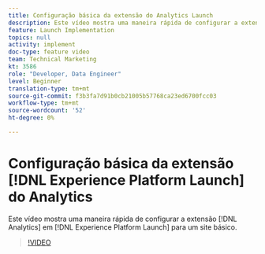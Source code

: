 ```yaml
---
title: Configuração básica da extensão do Analytics Launch
description: Este vídeo mostra uma maneira rápida de configurar a extensão Analytics no Launch para um site básico.
feature: Launch Implementation
topics: null
activity: implement
doc-type: feature video
team: Technical Marketing
kt: 3586
role: "Developer, Data Engineer"
level: Beginner
translation-type: tm+mt
source-git-commit: f3b3fa7d91b0cb21005b57768ca23ed6700fcc03
workflow-type: tm+mt
source-wordcount: '52'
ht-degree: 0%

---
```



# Configuração básica da extensão [!DNL Experience Platform Launch] do Analytics

Este vídeo mostra uma maneira rápida de configurar a extensão [!DNL Analytics] em [!DNL Experience Platform Launch] para um site básico.

>[!VIDEO](https://video.tv.adobe.com/v/28751/?quality=12)
